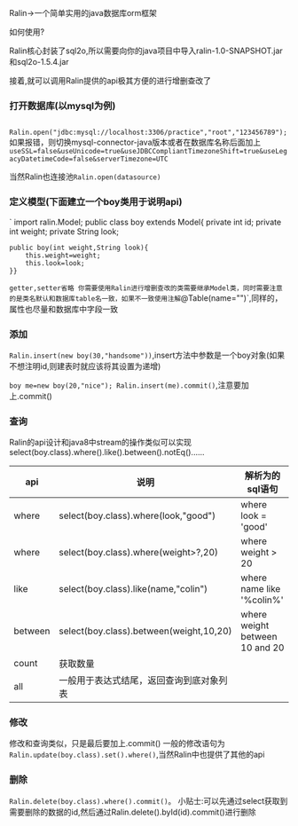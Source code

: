 Ralin->一个简单实用的java数据库orm框架

如何使用?

Ralin核心封装了sql2o,所以需要向你的java项目中导入ralin-1.0-SNAPSHOT.jar和sql2o-1.5.4.jar

接着,就可以调用Ralin提供的api极其方便的进行增删查改了

### 打开数据库(以mysql为例)
`        Ralin.open("jdbc:mysql://localhost:3306/practice","root","123456789");
`
如果报错，则切换mysql-connector-java版本或者在数据库名称后面加上`useSSL=false&useUnicode=true&useJDBCCompliantTimezoneShift=true&useLegacyDatetimeCode=false&serverTimezone=UTC`

当然Ralin也连接池`Ralin.open(datasource)`

### 定义模型(下面建立一个boy类用于说明api)

`
import ralin.Model;
public class boy extends Model{
    private int id;
    private int weight;
    private String look;

    public boy(int weight,String look){
        this.weight=weight;
        this.look=look;
    }}
`getter,setter省略
你需要使用Ralin进行增删查改的类需要继承Model类，同时需要注意的是类名默认和数据库table名一致，如果不一致使用注解`@Table(name="")`,同样的，属性也尽量和数据库中字段一致

### 添加
`Ralin.insert(new boy(30,"handsome"))`,insert方法中参数是一个boy对象(如果不想注明id,则建表时就应该将其设置为递增)

`
boy me=new boy(20,"nice");
Ralin.insert(me).commit()
`,注意要加上.commit()

### 查询

Ralin的api设计和java8中stream的操作类似可以实现select(boy.class).where().like().between().notEq()......


| api | 说明 | 解析为的sql语句 |
| ------ | ------ | ------ |
| where | select(boy.class).where(look,"good") | where look = 'good' |
| where | select(boy.class).where(weight>?,20) | where weight > 20 |
| like | select(boy.class).like(name,"colin") | where name like '%colin%' |
| between | select(boy.class).between(weight,10,20) |  where weight between 10 and 20 |
| count | 获取数量 |  |
| all | 一般用于表达式结尾，返回查询到底对象列表 |  |,还有很多api如`in`,`isNull`,`isNotNull`,`notEq`等等

### 修改
修改和查询类似，只是最后要加上.commit()
一般的修改语句为`Ralin.update(boy.class).set().where()`,当然Ralin中也提供了其他的api

### 删除
`Ralin.delete(boy.class).where().commit()`。
小贴士:可以先通过select获取到需要删除的数据的id,然后通过Ralin.delete().byId(id).commit()进行删除

